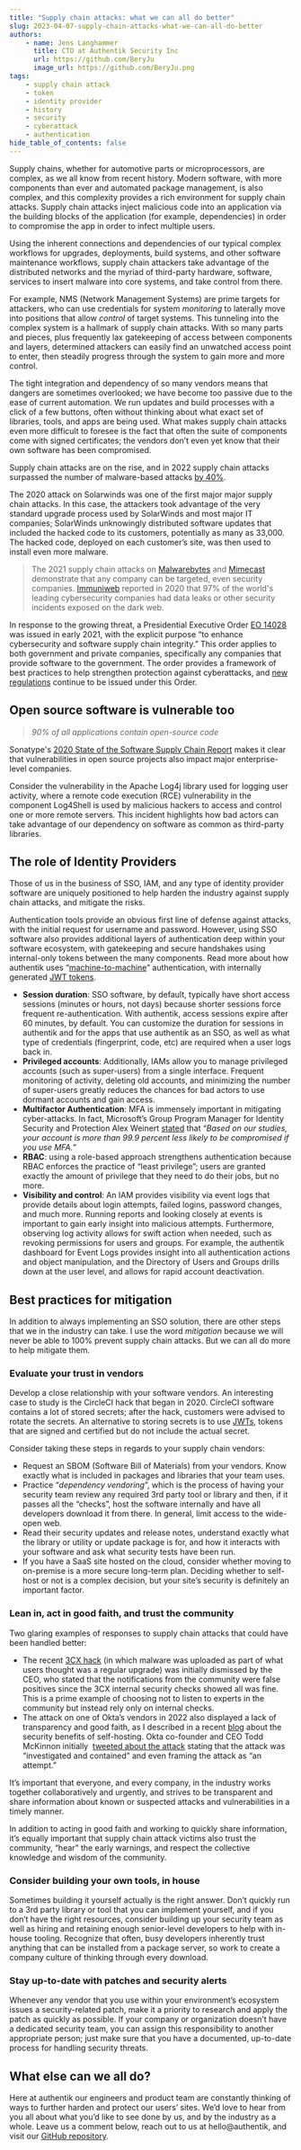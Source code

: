 ```yaml
---
title: "Supply chain attacks: what we can all do better"
slug: 2023-04-07-supply-chain-attacks-what-we-can-all-do-better
authors:
    - name: Jens Langhammer
      title: CTO at Authentik Security Inc
      url: https://github.com/BeryJu
      image_url: https://github.com/BeryJu.png
tags:
    - supply chain attack
    - token
    - identity provider
    - history
    - security
    - cyberattack
    - authentication
hide_table_of_contents: false
---
```


Supply chains, whether for automotive parts or microprocessors, are complex, as we all know from recent history. Modern software, with more components than ever and automated package management, is also complex, and this complexity provides a rich environment for supply chain attacks. Supply chain attacks inject malicious code into an application via the building blocks of the application (for example, dependencies) in order to compromise the app in order to infect multiple users.

Using the inherent connections and dependencies of our typical complex workflows for upgrades, deployments, build systems, and other software maintenance workflows, supply chain attackers take advantage of the distributed networks and the myriad of third-party hardware, software, services to insert malware into core systems, and take control from there.

For example, NMS (Network Management Systems) are prime targets for attackers, who can use credentials for system _monitoring_ to laterally move into positions that allow _control_ of target systems. This tunneling into the complex system is a hallmark of supply chain attacks. With so many parts and pieces, plus frequently lax gatekeeping of access between components and layers, determined attackers can easily find an unwatched access point to enter, then steadily progress through the system to gain more and more control.

The tight integration and dependency of so many vendors means that dangers are sometimes overlooked; we have become too passive due to the ease of current automation. We run updates and build processes with a click of a few buttons, often without thinking about what exact set of libraries, tools, and apps are being used. What makes supply chain attacks even more difficult to foresee is the fact that often the suite of components come with signed certificates; the vendors don’t even yet know that their own software has been compromised.

Supply chain attacks are on the rise, and in 2022 supply chain attacks surpassed the number of malware-based attacks [by 40%](https://www.helpnetsecurity.com/2023/01/26/data-compromises-2022/#:~:text=The%20number%20of%20data%20breaches%20resulting%20from%20supply%20chain%20attacks,%2Dbased%20attacks%20by%2040%25).

The 2020 attack on Solarwinds was one of the first major major supply chain attacks. In this case, the attackers took advantage of the very standard upgrade process used by SolarWinds and most major IT companies; SolarWinds unknowingly distributed software updates that included the hacked code to its customers, potentially as many as 33,000. The hacked code, deployed on each customer’s site, was then used to install even more malware.

> The 2021 supply chain attacks on [Malwarebytes](https://www.packetlabs.net/posts/malwarebytes-breach/) and [Mimecast](https://www.mimecast.com/blog/important-update-from-mimecast/) demonstrate that any company can be targeted, even security companies. [Immuniweb](https://www.immuniweb.com/blog/state-cybersecurity-dark-web-exposure.html) reported in 2020 that 97% of the world's leading cybersecurity companies had data leaks or other security incidents exposed on the dark web.

In response to the growing threat, a Presidential Executive Order [EO 14028](<https://www.gsa.gov/technology/technology-products-services/it-security/executive-order-14028-improving-the-nations-cybersecurity#:~:text=Executive%20Order%20(EO)%2014028%20%2D,and%20software%20supply%20chain%20integrity.>) was issued in early 2021, with the explicit purpose “to enhance cybersecurity and software supply chain integrity.” This order applies to both government and private companies, specifically any companies that provide software to the government. The order provides a framework of best practices to help strengthen protection against cyberattacks, and [new regulations](<[https://www.insidegovernmentcontracts.com/2023/02/january-2023-developments-under-president-bidens-cybersecurity-executive-order/](https://www.insidegovernmentcontracts.com/2023/02/january-2023-developments-under-president-bidens-cybersecurity-executive-order/)>) continue to be issued under this Order.

## Open source software is vulnerable too

> _90% of all applications contain open-source code_

Sonatype's [2020 State of the Software Supply Chain Report](https://www.sonatype.com/2020ssc) makes it clear that vulnerabilities in open source projects also impact major enterprise-level companies.

Consider the vulnerability in the Apache Log4j library used for logging user activity, where a remote code execution (RCE) vulnerability in the component Log4Shell is used by malicious hackers to access and control one or more remote servers. This incident highlights how bad actors can take advantage of our dependency on software as common as third-party libraries.

## The role of Identity Providers

Those of us in the business of SSO, IAM, and any type of identity provider software are uniquely positioned to help harden the industry against supply chain attacks, and mitigate the risks.

Authentication tools provide an obvious first line of defense against attacks, with the initial request for username and password. However, using SSO software also provides additional layers of authentication deep within your software ecosystem, with gatekeeping and secure handshakes using internal-only tokens between the many components. Read more about how authentik uses “[machine-to-machine](<[https://goauthentik.io/docs/providers/oauth2/client_credentials](https://goauthentik.io/docs/providers/oauth2/client_credentials)>)” authentication, with internally generated [JWT tokens](<[https://goauthentik.io/blog/2023-03-30-JWT-a-token-that-changed-how-we-see-identity](https://goauthentik.io/blog/2023-03-30-JWT-a-token-that-changed-how-we-see-identity)>).

-   **Session duration**: SSO software, by default, typically have short access sessions (minutes or hours, not days) because shorter sessions force frequent re-authentication. With authentik, access sessions expire after 60 minutes, by default. You can customize the duration for sessions in authentik and for the apps that use authentik as an SSO, as well as what type of credentials (fingerprint, code, etc) are required when a user logs back in.
-   **Privileged accounts**: Additionally, IAMs allow you to manage privileged accounts (such as super-users) from a single interface. Frequent monitoring of activity, deleting old accounts, and minimizing the number of super-users greatly reduces the chances for bad actors to use dormant accounts and gain access.
-   **Multifactor Authentication**: MFA is immensely important in mitigating cyber-attacks. In fact, Microsoft’s Group Program Manager for Identity Security and Protection Alex Weinert [stated](https://healthitsecurity.com/news/multi-factor-authentication-blocks-99.9-of-automated-cyberattacks) that “_Based on our studies, your account is more than 99.9 percent less likely to be compromised if you use MFA._”
-   **RBAC**: using a role-based approach strengthens authentication because RBAC enforces the practice of “least privilege”; users are granted exactly the amount of privilege that they need to do their jobs, but no more.
-   **Visibility and control**: An IAM provides visibility via event logs that provide details about login attempts, failed logins, password changes, and much more. Running reports and looking closely at events is important to gain early insight into malicious attempts. Furthermore, observing log activity allows for swift action when needed, such as revoking permissions for users and groups. For example, the authentik dashboard for Event Logs provides insight into all authentication actions and object manipulation, and the Directory of Users and Groups drills down at the user level, and allows for rapid account deactivation.

## Best practices for mitigation

In addition to always implementing an SSO solution, there are other steps that we in the industry can take. I use the word _mitigation_ because we will never be able to 100% prevent supply chain attacks. But we can all do more to help mitigate them.

### Evaluate your trust in vendors

Develop a close relationship with your software vendors. An interesting case to study is the CircleCI hack that began in 2020. CircleCI software contains a lot of stored secrets; after the hack, customers were advised to rotate the secrets. An alternative to storing secrets is to use [JWTs](<[https://goauthentik.io/docs/providers/oauth2/client_credentials#jwt-authentication](https://goauthentik.io/docs/providers/oauth2/client_credentials#jwt-authentication)>), tokens that are signed and certified but do not include the actual secret.

Consider taking these steps in regards to your supply chain vendors:

-   Request an SBOM (Software Bill of Materials) from your vendors. Know exactly what is included in packages and libraries that your team uses.
-   Practice “_dependency vendoring_”, which is the process of having your security team review any required 3rd party tool or library and then, if it passes all the “checks”, host the software internally and have all developers download it from there. In general, limit access to the wide-open web.
-   Read their security updates and release notes, understand exactly what the library or utility or update package is for, and how it interacts with your software and ask what security tests have been run.
-   If you have a SaaS site hosted on the cloud, consider whether moving to on-premise is a more secure long-term plan. Deciding whether to self-host or not is a complex decision, but your site’s security is definitely an important factor.

### Lean in, act in good faith, and trust the community

Two glaring examples of responses to supply chain attacks that could have been handled better:

-   The recent [3CX hack](https://thehackernews.com/2023/03/3cx-desktop-app-targeted-in-supply.html) (in which malware was uploaded as part of what users thought was a regular upgrade) was initially dismissed by the CEO, who stated that the notifications from the community were false positives since the 3CX internal security checks showed all was fine. This is a prime example of choosing not to listen to experts in the community but instead rely only on internal checks.
-   The attack on one of Okta’s vendors in 2022 also displayed a lack of transparency and good faith, as I described in a recent [blog](./2023-01-24-saas-should-not-be-the-default) about the security benefits of self-hosting. Okta co-founder and CEO Todd McKinnon initially  [tweeted about the attack](https://twitter.com/toddmckinnon/status/1506184721922859010?s=20&t=o7e6RA25El2IEd7EMQD3Xg) stating that the attack was “investigated and contained” and even framing the attack as “an attempt.”

It’s important that everyone, and every company, in the industry works together collaboratively and urgently, and strives to be transparent and share information about known or suspected attacks and vulnerabilities in a timely manner.

In addition to acting in good faith and working to quickly share information, it’s equally important that supply chain attack victims also trust the community, “hear” the early warnings, and respect the collective knowledge and wisdom of the community.

### Consider building your own tools, in house

Sometimes building it yourself actually is the right answer. Don’t quickly run to a 3rd party library or tool that you can implement yourself, and if you don’t have the right resources, consider building up your security team as well as hiring and retaining enough senior-level developers to help with in-house tooling. Recognize that often, busy developers inherently trust anything that can be installed from a package server, so work to create a company culture of thinking through every download.

### Stay up-to-date with patches and security alerts

Whenever any vendor that you use within your environment’s ecosystem issues a security-related patch, make it a priority to research and apply the patch as quickly as possible. If your company or organization doesn’t have a dedicated security team, you can assign this responsibility to another appropriate person; just make sure that you have a documented, up-to-date process for handling security threats.

## What else can we all do?

Here at authentik our engineers and product team are constantly thinking of ways to further harden and protect our users’ sites. We’d love to hear from you all about what you’d like to see done by us, and by the industry as a whole. Leave us a comment below, reach out to us at hello@authentik, and visit our [GitHub repository](https://github.com/goauthentik/authentik).
